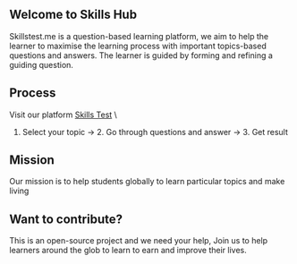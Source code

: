 ## Welcome to Skills Hub
Skillstest.me is a question-based learning platform, we aim to help the learner to maximise the learning process with important topics-based questions and answers. The learner is guided by forming and refining a guiding question.

## Process 

Visit our platform  [Skills Test](https://skillstest.me) \

1. Select your topic -> 2. Go through questions and answer -> 3. Get result

## Mission
Our mission is to help students globally to learn particular topics and make living 


## Want to contribute?  
This is an open-source project and we need your help, Join us to help learners around the glob to learn to earn and improve their lives. 
